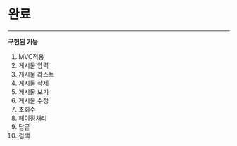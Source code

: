 # 완료
---
**구현된 기능**
1. MVC적용
2. 게시물 입력
3. 게시물 리스트
4. 게시물 삭제
5. 게시물 보기
6. 게시물 수정
7. 조회수
8. 페이징처리
9. 답글
10. 검색
